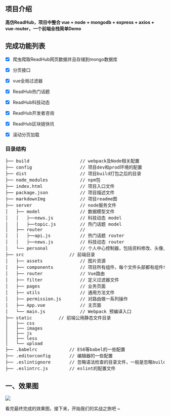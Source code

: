 ## 项目介绍

**高仿ReadHub，项目中整合 vue + node + mongodb + express + axios  + vue-router，一个前端全栈简单Demo**

## 完成功能列表

- [x] 爬虫爬取ReadHub网页数据并且存储到mongo数据库

- [x] 分页接口

- [x] vue全局过滤器

- [x] ReadHub热门话题

- [x] ReadHub科技动态

- [x] ReadHub开发者咨询

- [x] ReadHub区块链快讯

- [x] 滚动分页加载

### 目录结构

<pre>
├── build			        // webpack及Node相关配置
├── config			        // 项目dev和prod环境的配置
├── dist			        // 项目build打包之后的目录
├── node_modules		    // npm包
├── index.html			    // 项目入口文件
├── package.json		    // 项目描述文件
├── markdownImg			    // 项目readme图
├── server			        // node服务文件
│   ├── model				// 数据模型文件
│   │   ├──news.js          // 科技动态 model
│   │   ├──topic.js         // 热门话题 model
│   ├── router				// 
│   │   ├──api.js           // 热门话题 router
│   │   ├──news.js          // 科技动态 router
│   └── personal			// 个人中心控制器，包括资料修改、头像上传等
├── src					// 前端目录
│   ├── assets				// 图片资源
│   ├── components			// 项目所有组件，每个文件头部都有组件名称注释
│   ├── router				// Vue路由
│   ├── filter				// 定义过滤器文件
│   ├── pages               // 业务页面
│   ├── utils               // 通用方法文件
│   ├── permission.js       // 对路由做一系列操作
│   ├── App.vue				// 主页面 
│   └── main.js				// Webpack 预编译入口
├── static			// 前端公用静态文件目录
│   ├── css         
│   ├── images          
│   ├── js     
│   ├── less         
│   └── upload
├── .babelrc			// ES6等babel的一些配置
├── .editorconfig		// 编辑器的一些配置
├── .eslintignore		// 忽略语法检查的目录文件，一般是忽略build和config目录
├── .eslintrc.js		// eslint的配置文件
</pre>

## 一、效果图

![](./markdownImg/expressdemo.gif)

看完最终完成的效果图，接下来，开始我们的实战之旅吧 ~


